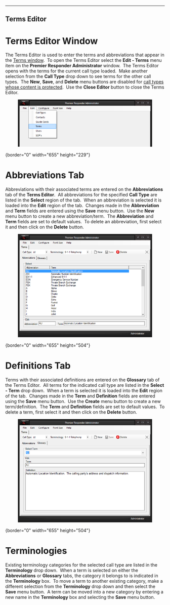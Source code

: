   ------------------
  **Terms Editor**
  ------------------

# Terms Editor Window

The Terms Editor is used to enter the terms and abbreviations that
appear in the [Terms window](Medical%20Terms.htm).  To open the Terms
Editor select the **Edit - Terms** menu item on the **Premier Responder
Administrator** window.  The Terms Editor opens with the terms for the
current call type loaded.  Make another selection from the **Call Type**
drop down to see terms for the other call types.  The **New**, **Save**,
and **Delete** menu buttons are disabled for [call types whose content
is protected](Available%20Call%20Types%20Editor.htm).  Use the **Close
Editor** button to close the Terms Editor.

<figure><img src=".gitbook/assets/Terms Editor_files/image001.png" alt=""><figcaption></figcaption></figure>{border="0" width="655"
height="229"}

# Abbreviations Tab

Abbreviations with their associated terms are entered on the
**Abbreviations** tab of the **Terms Editor**.  All abbreviations for
the specified **Call Type** are listed in the **Select** region of the
tab.  When an abbreviation is selected it is loaded into the **Edit**
region of the tab.  Changes made in the **Abbreviation** and **Term**
fields are entered using the **Save** menu button.  Use the **New** menu
button to create a new abbreviation/term.  The **Abbreviation** and
**Term** fields are set to default values.  To delete an abbreviation,
first select it and then click on the **Delete** button.

<figure><img src=".gitbook/assets/Terms Editor_files/image002.png" alt=""><figcaption></figcaption></figure>{border="0" width="655"
height="504"}

# Definitions Tab

Terms with their associated definitions are entered on the **Glossary**
tab of the Terms Editor.  All terms for the indicated call type are
listed in the **Select - Term** drop down.  When a term is selected it
is loaded into the **Edit** region of the tab.  Changes made in the
**Term** and **Definition** fields are entered using the **Save** menu
button.  Use the **Create** menu button to create a new
term/definition.  The **Term** and **Definition** fields are set to
default values.  To delete a term, first select it and then click on the
**Delete** button.

<figure><img src=".gitbook/assets/Terms Editor_files/image003.png" alt=""><figcaption></figcaption></figure>{border="0" width="655"
height="504"}

# Terminologies

Existing terminology categories for the selected call type are listed in
the **Terminology** drop down.  When a term is selected on either the
**Abbreviations** or **Glossary** tabs, the category it belongs to is
indicated in the **Terminology** box.  To move a term to another
existing category, make a different selection from the **Terminology**
drop down and then select the **Save** menu button.  A term can be moved
into a new category by entering a new name in the **Terminology** box
and selecting the **Save** menu button.
